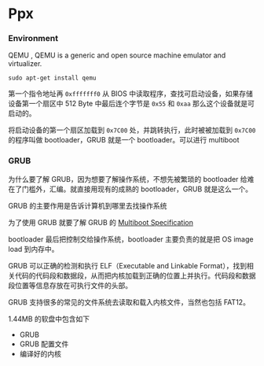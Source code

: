 



# Ppx

### Environment



QEMU , QEMU is a generic and open source machine emulator and virtualizer.

```shell
sudo apt-get install qemu
```

第一个指令地址再 `0xfffffff0` 从 BIOS 中读取程序，查找可启动设备，如果存储设备第一个扇区中 512 Byte 中最后连个字节是 `0x55` 和 `0xaa` 那么这个设备就是可启动的。

将启动设备的第一个扇区加载到 `0x7C00`  处，并跳转执行，此时被被加载到 `0x7C00` 的程序叫做 bootloader，GRUB 就是一个 bootloader。可以进行 multiboot



### GRUB

为什么要了解 GRUB，因为想要了解操作系统，不想先被繁琐的 bootloader 给难在了门槛外，汇编。就直接用现有的成熟的 bootloader，GRUB 就是这么一个。

GRUB 的主要作用是告诉计算机到哪里去找操作系统

为了使用 GRUB 就要了解 GRUB 的 [Multiboot Specification](https://www.gnu.org/software/grub/manual/multiboot/multiboot.html)

bootloader 最后把控制交给操作系统，bootloader 主要负责的就是把 OS image load 到内存中。

GRUB 可以正确的检测和执行 ELF（Executable and Linkable Format），找到相关代码的代码段和数据段，从而把内核加载到正确的位置上并执行。代码段和数据段位置等信息存放在可执行文件的头部。

GRUB 支持很多的常见的文件系统去读取和载入内核文件，当然也包括 FAT12。

1.44MB 的软盘中包含如下

- GRUB
- GRUB 配置文件
- 编译好的内核





